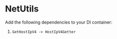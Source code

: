 # NetUtils

Add the following dependencies to your DI container:

1. `GetHostIpV4 -> HostIpV4Getter`
